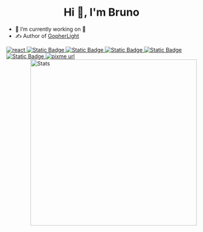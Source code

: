
<h1 align="center">Hi 👋, I'm Bruno</h1>


- 🔭 I’m currently working on 🤫
- ✍️ Author of [GopherLight](https://github.com/BrunoCiccarino/GopherLight)

<a href="https://react.dev/">
    <!-- react -->
    <img alt="react" src="https://img.shields.io/badge/react-%2320232a.svg?style=for-the-badge&logo=react&logoColor=%2361DAFB"/>
</a>
<a href="https://go.dev/">
    <!--GoLang-->
  <img alt="Static Badge" src="https://img.shields.io/badge/golang-blue?style=for-the-badge&logo=go&logoColor=%2323238E">
</a>
<a href="https://www.java.com/pt-BR/">
    <img alt="Static Badge" src="https://img.shields.io/badge/java-brown?style=for-the-badge&logo=java&logoColor=%2323238E">
</a>
<a href="https://www.java.com/pt-BR/">
    <img alt="Static Badge" src="https://img.shields.io/badge/JavaScript-323330?style=for-the-badge&logo=javascript&logoColor=F7DF1E">
</a>
<a href="https://www.java.com/pt-BR/">
    <img alt="Static Badge" src="https://img.shields.io/badge/TypeScript-007ACC?style=for-the-badge&logo=typescript&logoColor=white">
</a>
<a href="https://www.java.com/pt-BR/">
    <img alt="Static Badge" src="https://img.shields.io/badge/SQLite-07405E?style=for-the-badge&logo=sqlite&logoColor=white">
</a>
<a href="https://www.pixme.bio/brunociccarino" target="_blank" rel="noopener noreferrer">
    <!-- PixMe -->
    <img alt="pixme url" src="https://img.shields.io/badge/donate%20on-pixme-1C1E26?style=for-the-badge&labelColor=1C1E26&color=28f4f4"/>
  </a> 

<img src="https://metrics.lecoq.io/BrunoCiccarino?template=classic&base.community=0&base.repositories=0&languages=1&base=header%2C%20activity%2C%20community%2C%20repositories%2C%20metadata&base.indepth=false&base.hireable=false&base.skip=false&languages=false&languages.limit=8&languages.threshold=0%25&languages.other=false&languages.colors=github&languages.sections=most-used&languages.indepth=false&languages.analysis.timeout=15&languages.analysis.timeout.repositories=7.5&languages.categories=markup%2C%20programming&languages.recent.categories=markup%2C%20programming&languages.recent.load=300&languages.recent.days=14&config.timezone=Brazil%2FRome&config.octicon=true" alt="Stats" width="440" align="right">
